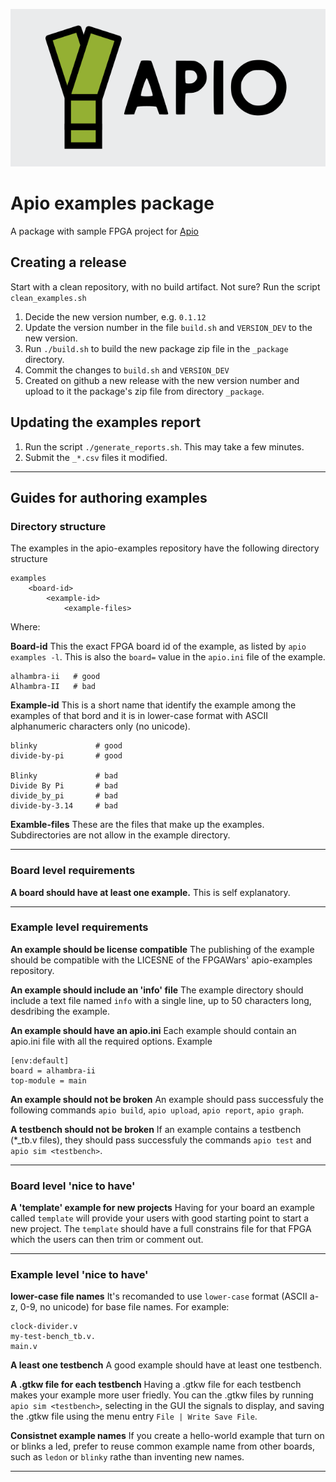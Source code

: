 
![](https://raw.githubusercontent.com/FPGAwars/Apio-wiki/main/wiki/Logos/Apio-github.png)



# Apio examples package

A package with sample FPGA project for [Apio](https://github.com/fpgawars/apio)

## Creating a release

Start with a clean repository, with no build artifact. Not sure? Run the script 
``clean_examples.sh``

1. Decide the new version number, e.g. ``0.1.12``
2. Update the version number in the file ``build.sh`` and ``VERSION_DEV`` to the new version.
3. Run ``./build.sh`` to build the new package zip file in the ``_package`` directory.
4. Commit the changes to ``build.sh`` and ``VERSION_DEV``
5. Created on github a new release with the new version number and upload to it
the package's zip file from directory ``_package``.  


## Updating the examples report
1. Run the script ``./generate_reports.sh``. This may take a few minutes.
2. Submit the ``_*.csv`` files it modified. 

---------


## Guides for authoring examples

### Directory structure
The examples in the apio-examples repository have the following directory structure

```
examples
    <board-id>
        <example-id>
            <example-files>
```
Where:

**Board-id** 
This the exact FPGA board id of the example, as listed by ``apio examples -l``.  This is also the ``board=`` value in the ``apio.ini`` file of the example. 

```
alhambra-ii   # good
Alhambra-II   # bad
```
**Example-id** 
This is a short name that identify the example among the examples of that bord and it is in lower-case format with ASCII alphanumeric characters only (no unicode). 

```
blinky             # good
divide-by-pi       # good

Blinky             # bad
Divide By Pi       # bad
divide_by_pi       # bad
divide-by-3.14     # bad
```

**Examble-files** 
These are the files that make up the examples. Subdirectories are not allow in the example directory.

---------


### Board level requirements

**A board should have at least one example.**  This is self explanatory.

---------

### Example level requirements

**An example should be license compatible**
The publishing of the example should be compatible with the LICESNE of the FPGAWars' apio-examples repository.

**An example should include an 'info' file**
The example directory should include a text file named ``info`` with a single
line, up to 50 characters long, desdribing the example.

**An example should have an apio.ini**
Each example should contain an apio.ini file with all the required options.  Example

```
[env:default]
board = alhambra-ii
top-module = main
```

**An example should not be broken**
An example should pass successfuly the following commands ``apio build``, ``apio upload``, ``apio report``, ``apio graph``.

**A testbench should not be broken**
If an example contains a testbench (*_tb.v files), they should pass successfuly the commands ``apio test`` and ``apio sim <testbench>``.

---------

### Board level 'nice to have'

**A 'template' example for new projects**
Having for your board an example called ``template`` will provide your users with 
good starting point to start a new project. The ``template`` should have a full
constrains file for that FPGA which the users can then trim or comment out.

---------

### Example level 'nice to have'

**lower-case file names**
It's recomanded to use ``lower-case`` format (ASCII a-z, 0-9, no unicode) for base file 
names. For example:

```
clock-divider.v
my-test-bench_tb.v.
main.v
```
**A least one testbench**
A good example should have at least one testbench.

**A .gtkw file for each testbench**
Having a .gtkw file for each testbench makes your example more user friedly.
You can the .gtkw files by running  ``apio sim <testbench>``,
selecting in the GUI the signals to display, and saving the .gtkw file using the menu entry ``File | Write Save File``.

**Consistnet example names**
If you create a hello-world example that turn on or blinks a led, prefer to reuse 
common example name from other boards, such as ``ledon`` or ``blinky`` rathe than 
inventing new names. 

-----------
